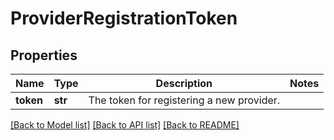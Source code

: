 # ProviderRegistrationToken

## Properties
Name | Type | Description | Notes
------------ | ------------- | ------------- | -------------
**token** | **str** | The token for registering a new provider. | 

[[Back to Model list]](../README.md#documentation-for-models) [[Back to API list]](../README.md#documentation-for-api-endpoints) [[Back to README]](../README.md)

